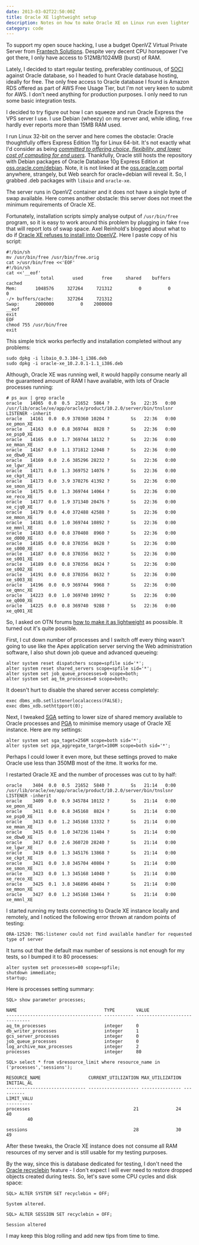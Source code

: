 ```yaml
---
date: 2013-03-02T22:50:00Z
title: Oracle XE lightweight setup
description: Notes on how to make Oracle XE on Linux run even lighter
category: code
---
```


To support my open souce hacking, I use a budget OpenVZ Virtual Private Server from 
[Frantech Solutions](http://buyvm.net/). Despite very decent CPU horsepower I've got there,
I only have access to 512MB/1024MB (burst) of RAM.

Lately, I decided to start regular testing, preferabley continuous, of 
[SOCI](http://soci.sourceforge.net) against Oracle database, so I headed to hunt Oracle 
database hosting, ideally for free.
The only free access to Oracle database I found is Amazon RDS offered as part of AWS Free Usage Tier,
but I'm not very keen to submit for AWS. I don't need anything for production purposes.
I only need to run some basic integration tests.

I decided to try figure out how I can squeeze and run Oracle Express the VPS server I use. I use 
Debian (wheezy) on my server and, while idling, ```free``` hardly ever reports more than 15MB RAM used.

I run Linux 32-bit on the server and here comes the obstacle: Oracle thoughtfully offers Express 
Edition 11g for Linux 64-bit. It's not exactly what I'd consider as being *[committed to offering choice, flexibility, and lower cost of computing for end users](http://www.oracle.com/us/technologies/open-source/index.htm)*.
Thankfully, Oracle still hosts the repository with Debian packages of Oracle Database 10g Express Edition at 
[oss.oracle.com/debian](https://oss.oracle.com/debian). Note, it is not linked at the 
[oss.oracle.com](https://oss.oracle.com/) portal anywhere, strangely, but Web search for 
oracle+debian will reveal it. So, I grabbed .deb packages with ```libaio``` and ```oracle-xe```.

The server runs in OpenVZ container and it does not have a single byte of swap available.
Here comes another obstacle: this server does not meet the minimum requirements of Oracle XE.

Fortunately, installation scripts simply analyse output of ```/usr/bin/free``` program, so it
is easy to work around this problem by plugging in fake ```free``` that will report lots  of swap space.
Axel Reinhold's blogged about what to do if [Oracle XE refuses to install into OpenVZ](http://www.axelog.de/2010/02/7-oracle-ee-refused-to-install-into-openvz/).
Here I paste copy of his script:

```
#!/bin/sh
mv /usr/bin/free /usr/bin/free.orig
cat >/usr/bin/free <<'EOF'
#!/bin/sh
cat <<'__eof'
             total       used       free     shared    buffers     cached
Mem:       1048576     327264     721312          0          0          0
-/+ buffers/cache:     327264     721312
Swap:      2000000          0    2000000
__eof
exit
EOF
chmod 755 /usr/bin/free
exit
```

This simple trick works perfectly and installation completed without any problems:

```
sudo dpkg -i libaio_0.3.104-1_i386.deb
sudo dpkg -i oracle-xe_10.2.0.1-1.1_i386.deb
```

Although, Oracle XE was running well, it would happily consume nearly all the guaranteed
amount of RAM I have available, with lots of Oracle processes running:

```
# ps aux | grep oracle
oracle   14065  0.0  0.5  21652  5864 ?        Ss   22:35   0:00 /usr/lib/oracle/xe/app/oracle/product/10.2.0/server/bin/tnslsnr LISTENER -inherit
oracle   14161  0.0  0.9 370360 10204 ?        Ss   22:36   0:00 xe_pmon_XE
oracle   14163  0.0  0.8 369744  8828 ?        Ss   22:36   0:00 xe_psp0_XE
oracle   14165  0.0  1.7 369744 18132 ?        Ss   22:36   0:00 xe_mman_XE
oracle   14167  0.0  1.1 371812 12048 ?        Ss   22:36   0:00 xe_dbw0_XE
oracle   14169  0.0  2.6 385296 28232 ?        Ss   22:36   0:00 xe_lgwr_XE
oracle   14171  0.0  1.3 369752 14076 ?        Ss   22:36   0:00 xe_ckpt_XE
oracle   14173  0.0  3.9 370276 41392 ?        Ss   22:36   0:00 xe_smon_XE
oracle   14175  0.0  1.3 369744 14064 ?        Ss   22:36   0:00 xe_reco_XE
oracle   14177  0.0  1.9 371340 20476 ?        Ss   22:36   0:00 xe_cjq0_XE
oracle   14179  0.0  4.0 372488 42588 ?        Ss   22:36   0:00 xe_mmon_XE
oracle   14181  0.0  1.0 369744 10892 ?        Ss   22:36   0:00 xe_mmnl_XE
oracle   14183  0.0  0.8 370408  8960 ?        Ss   22:36   0:00 xe_d000_XE
oracle   14185  0.0  0.8 370356  8628 ?        Ss   22:36   0:00 xe_s000_XE
oracle   14187  0.0  0.8 370356  8632 ?        Ss   22:36   0:00 xe_s001_XE
oracle   14189  0.0  0.8 370356  8624 ?        Ss   22:36   0:00 xe_s002_XE
oracle   14191  0.0  0.8 370356  8632 ?        Ss   22:36   0:00 xe_s003_XE
oracle   14196  0.0  0.9 369744  9968 ?        Ss   22:36   0:00 xe_qmnc_XE
oracle   14223  0.0  1.0 369740 10992 ?        Ss   22:36   0:00 xe_q000_XE
oracle   14225  0.0  0.8 369740  9288 ?        Ss   22:36   0:00 xe_q001_XE
```

So, I asked on OTN forums
[how to make it as lightweight](https://forums.oracle.com/forums/message.jspa?messageID=10865958) 
as poossible. It turned out it's quite possible.

First, I cut down number of processes and I switch off every thing wasn't going to use like the Apex 
application server serving the Web administration software, I also shut down job queue
and advanced queueing:

```
alter system reset dispatchers scope=spfile sid='*';
alter system reset shared_servers scope=spfile sid='*';
alter system set job_queue_processes=0 scope=both;
alter system set aq_tm_processes=0 scope=both;
```

It doesn't hurt to disable the shared server access completely:

```
exec dbms_xdb.setlistenerlocalaccess(FALSE);
exec dbms_xdb.sethttpport(0);
```


Next, I tweaked [SGA](http://en.wikipedia.org/wiki/System_Global_Area) setting to lower size of shared 
memory available to Oracle processes and [PGA](http://en.wikipedia.org/wiki/Program_Global_Area) 
to minimise memory usage of Oracle XE instance. Here are my settings:

```
alter system set sga_taget=256M scope=both sid='*';
alter system set pga_aggregate_target=100M scope=both sid='*';
```

Perhaps I could lower it even more, but these settings proved to make Oracle use less than 350MB
most of the itme. It works for me.

I restarted Oracle XE and the number of processes was cut to by half:

```
oracle    3404  0.0  0.5  21652  5840 ?        Ss   21:14   0:00 /usr/lib/oracle/xe/app/oracle/product/10.2.0/server/bin/tnslsnr LISTENER -inherit
oracle    3409  0.0  0.9 345784 10132 ?        Ss   21:14   0:00 xe_pmon_XE
oracle    3411  0.0  0.8 345168  8824 ?        Ss   21:14   0:00 xe_psp0_XE
oracle    3413  0.0  1.2 345168 13332 ?        Ss   21:14   0:00 xe_mman_XE
oracle    3415  0.0  1.0 347236 11404 ?        Ss   21:14   0:00 xe_dbw0_XE
oracle    3417  0.0  2.6 360720 28240 ?        Ss   21:14   0:00 xe_lgwr_XE
oracle    3419  0.0  1.3 345176 13868 ?        Ss   21:14   0:00 xe_ckpt_XE
oracle    3421  0.0  3.8 345704 40804 ?        Ss   21:14   0:00 xe_smon_XE
oracle    3423  0.0  1.3 345168 14040 ?        Ss   21:14   0:00 xe_reco_XE
oracle    3425  0.1  3.8 346896 40404 ?        Ss   21:14   0:00 xe_mmon_XE
oracle    3427  0.0  1.2 345168 13464 ?        Ss   21:14   0:00 xe_mmnl_XE
```

I started running my tests connecting to Oracle XE instance locally and remotely,
and I noticed the following error thrown at random points of testing:

```
ORA-12520: TNS:listener could not find available handler for requested type of server
```

It turns out that the default max number of sessions is not enough for my tests,
so I bumped it to 80 processes:

```
alter system set processes=80 scope=spfile;
shutdown immediate;
startup;
```

Here is processes setting summary:

```
SQL> show parameter processes;

NAME                                 TYPE        VALUE
------------------------------------ ----------- ------------------------------
aq_tm_processes                      integer     0
db_writer_processes                  integer     1
gcs_server_processes                 integer     0
job_queue_processes                  integer     0
log_archive_max_processes            integer     2
processes                            integer     80

SQL> select * from v$resource_limit where resource_name in ('processes','sessions');

RESOURCE_NAME                  CURRENT_UTILIZATION MAX_UTILIZATION INITIAL_AL
------------------------------ ------------------- --------------- ----------
LIMIT_VALU
----------
processes                                       21              24         40
        40

sessions                                        28              30         49
```

After these tweaks, the Oracle XE instance does not consume all RAM resources of my server
and is still usable for my testing purposes.

By the way, since this is database dedicated for testing, I don't need the 
[Oracle recyclebin](http://www.orafaq.com/wiki/Recycle_bin) feature - I don't expect I will ever
need to restore dropped objects created during tests. So, let's save some CPU cycles and disk space:

```
SQL> ALTER SYSTEM SET recyclebin = OFF;

System altered.

SQL> ALTER SESSION SET recyclebin = OFF;

Session altered
```

I may keep this blog rolling and add new tips from time to time.
